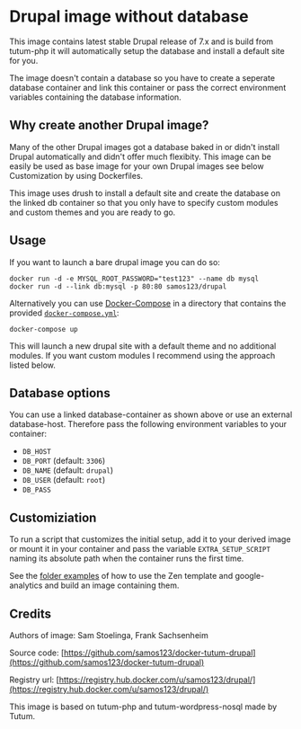 # Drupal image without database

This image contains latest stable Drupal release of 7.x and is build from
tutum-php it will automatically setup the database and install a default site
for you.

The image doesn't contain a database so you have to create a seperate database
container and link this container or pass the correct environment variables
containing the database information.


## Why create another Drupal image?

Many of the other Drupal images got a database baked in or didn't install Drupal
automatically and didn't offer much flexibity. This image can be easily be used
as base image for your own Drupal images see below Customization by using
Dockerfiles.

This image uses drush to install a default site and create the database on the
linked db container so that you only have to specify custom modules and custom
themes and you are ready to go.


## Usage

If you want to launch a bare drupal image you can do so:

    docker run -d -e MYSQL_ROOT_PASSWORD="test123" --name db mysql
    docker run -d --link db:mysql -p 80:80 samos123/drupal

Alternatively you can use [Docker-Compose](https://docs.docker.com/compose/)
in a directory that contains the provided [`docker-compose.yml`](https://github.com/samos123/docker-tutum-drupal/blob/master/docker-compose.yml):

    docker-compose up

This will launch a new drupal site with a default theme and no additional
modules. If you want custom modules I recommend using the approach listed below.


## Database options

You can use a linked database-container as shown above or use an external
database-host. Therefore pass the following environment variables to your
container:
  - `DB_HOST`
  - `DB_PORT` (default: `3306`)
  - `DB_NAME` (default: `drupal`)
  - `DB_USER` (default: `root`)
  - `DB_PASS`


## Customiziation

To run a script that customizes the initial setup, add it to your derived
image or mount it in your container and pass the variable `EXTRA_SETUP_SCRIPT`
naming its absolute path when the container runs the first time.

See the [folder examples](https://github.com/samos123/docker-tutum-drupal/tree/master/examples)
of how to use the Zen template and google-analytics and build an image
containing them.


## Credits

Authors of image: Sam Stoelinga, Frank Sachsenheim

Source code: [https://github.com/samos123/docker-tutum-drupal](https://github.com/samos123/docker-tutum-drupal)

Registry url: [https://registry.hub.docker.com/u/samos123/drupal/](https://registry.hub.docker.com/u/samos123/drupal/)

This image is based on tutum-php and tutum-wordpress-nosql made by Tutum.
